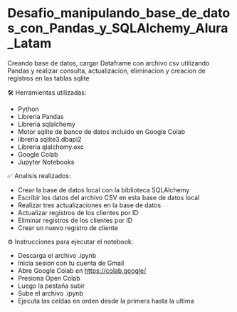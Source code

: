 # Desafio_manipulando_base_de_datos_con_Pandas_y_SQLAlchemy_Alura_Latam

Creando base de datos, cargar Dataframe con archivo csv utilizando Pandas y realizar consulta, actualizacion, eliminacion y creacion de registros en las tablas sqlite

🛠️ Herramientas utilizadas:

- Python
- Libreria Pandas
- Libreria sqlalchemy
- Motor sqlite de banco de datos incluido en Google Colab
- libreria sqlite3.dbapi2
- Libreria qlalchemy.exc
- Google Colab
- Jupyter Notebooks
  
✅ Analisis realizados:

- Crear la base de datos local con la biblioteca SQLAlchemy
- Escribir los datos del archivo CSV en esta base de datos local
- Realizar tres actualizaciones en la base de datos
- Actualizar registros de los clientes por ID
- Eliminar registros de los clientes por ID
- Crear un nuevo registro de cliente

⚙️ Instrucciones para ejecutar el notebook:

- Descarga el archivo .ipynb
- Inicia sesion con tu cuenta de Gmail
- Abre Google Colab en https://colab.google/
- Presiona Open Colab
- Luego la pestaña subir
- Sube el archivo .ipynb
- Ejecuta las celdas en orden desde la primera hasta la ultima
